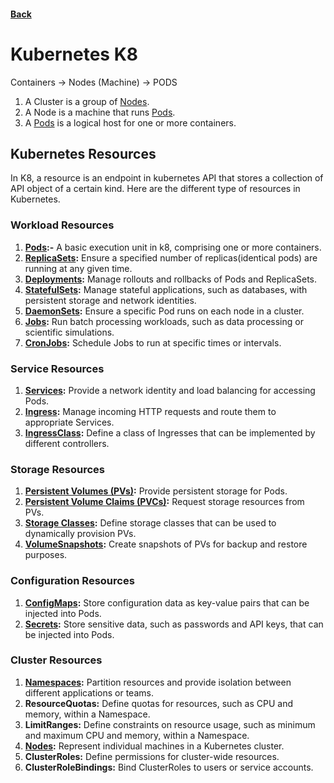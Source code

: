 #### [Back](../README.md)

# Kubernetes K8

Containers -> Nodes (Machine) -> PODS

1. A Cluster is a group of [Nodes](./Nodes.md).
2. A Node is a machine that runs [Pods](./Pods.md).
3. A [Pods](./Pods.md) is a logical host for one or more containers.

## Kubernetes Resources
In K8, a resource is an endpoint in kubernetes API that stores a collection of API object of a certain kind. Here are the different type of resources in Kubernetes.

### Workload Resources
1. **[Pods](./Pods.md):-** A basic execution unit in k8, comprising one or more containers.
2. **[ReplicaSets](./ReplicaSets.md):** Ensure a specified number of replicas(identical pods) are running at any given time.
3. **[Deployments](./Deployments.md):** Manage rollouts and rollbacks of Pods and ReplicaSets.
4. **[StatefulSets](./StatefulSets.md):** Manage stateful applications, such as databases, with persistent storage and network identities.
5. **[DaemonSets](./DaemonSets.md):** Ensure a specific Pod runs on each node in a cluster.
6. **[Jobs](./Jobs.md):** Run batch processing workloads, such as data processing or scientific simulations.
7. **[CronJobs](./CronJobs.md):** Schedule Jobs to run at specific times or intervals.

### Service Resources
1. **[Services](./Services.md):** Provide a network identity and load balancing for accessing Pods.
2. **[Ingress](./Ingress.md):** Manage incoming HTTP requests and route them to appropriate Services.
3. **[IngressClass](./IngressClass.md):** Define a class of Ingresses that can be implemented by different controllers.

### Storage Resources
1. **[Persistent Volumes (PVs)](./PersistentVolumes.md):** Provide persistent storage for Pods.
2. **[Persistent Volume Claims (PVCs)](./PersistentVolumesClaims.md):** Request storage resources from PVs.
3. **[Storage Classes](./StorageClasses.md):** Define storage classes that can be used to dynamically provision PVs.
4. **[VolumeSnapshots](./VolumnSnapshots.md):** Create snapshots of PVs for backup and restore purposes.

### Configuration Resources
1. **[ConfigMaps](./ConfigMaps.md):** Store configuration data as key-value pairs that can be injected into Pods.
2. **[Secrets](./Secrets.md):** Store sensitive data, such as passwords and API keys, that can be injected into Pods.

### Cluster Resources
1. **[Namespaces](./Namespaces.md):** Partition resources and provide isolation between different applications or teams.
2. **ResourceQuotas:** Define quotas for resources, such as CPU and memory, within a Namespace.
3. **LimitRanges:** Define constraints on resource usage, such as minimum and maximum CPU and memory, within a Namespace.
4. **[Nodes](./Nodes.md):** Represent individual machines in a Kubernetes cluster.
5. **ClusterRoles:** Define permissions for cluster-wide resources.
6. **ClusterRoleBindings:** Bind ClusterRoles to users or service accounts.
